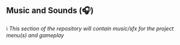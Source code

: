 ## Music and Sounds (:headphones:) 

:information_source: *This section of the repository will contain music/sfx for the project menu(s) and gameplay*
